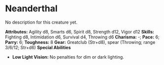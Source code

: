 # Neanderthal

No description for this creature yet.

**Attributes:** Agility d8, Smarts d6, Spirit d8, Strength d12, Vigor
d12
**Skills:** Fighting d8, Intimidation d6, Survival d4, Throwing d6
**Charisma:** -; **Pace:** 6; **Parry:** 6; **Toughness:** 8
**Gear:** Greatclub (Str+d8), spear (Throwing; range 3/6/12; Str+d6)
**Special Abilities**

- **Low Light Vision:** No penalties for dim or dark lighting.
